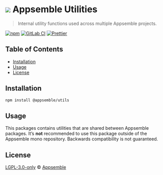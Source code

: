 # ![](https://gitlab.com/appsemble/appsemble/-/raw/0.35.3-test.0/config/assets/logo.svg) Appsemble Utilities

> Internal utility functions used across multiple Appsemble projects.

[![npm](https://img.shields.io/npm/v/@appsemble/utils)](https://www.npmjs.com/package/@appsemble/utils)
[![GitLab CI](https://gitlab.com/appsemble/appsemble/badges/0.35.3-test.0/pipeline.svg)](https://gitlab.com/appsemble/appsemble/-/releases/0.35.3-test.0)
[![Prettier](https://img.shields.io/badge/code_style-prettier-ff69b4.svg)](https://prettier.io)

## Table of Contents

- [Installation](#installation)
- [Usage](#usage)
- [License](#license)

## Installation

```sh
npm install @appsemble/utils
```

## Usage

This packages contains utilities that are shared between Appsemble packages. It’s **not**
recommended to use this package outside of the Appsemble mono repository. Backwards compatibility is
not guaranteed.

## License

[LGPL-3.0-only](https://gitlab.com/appsemble/appsemble/-/blob/0.35.3-test.0/LICENSE.md) ©
[Appsemble](https://appsemble.com)
